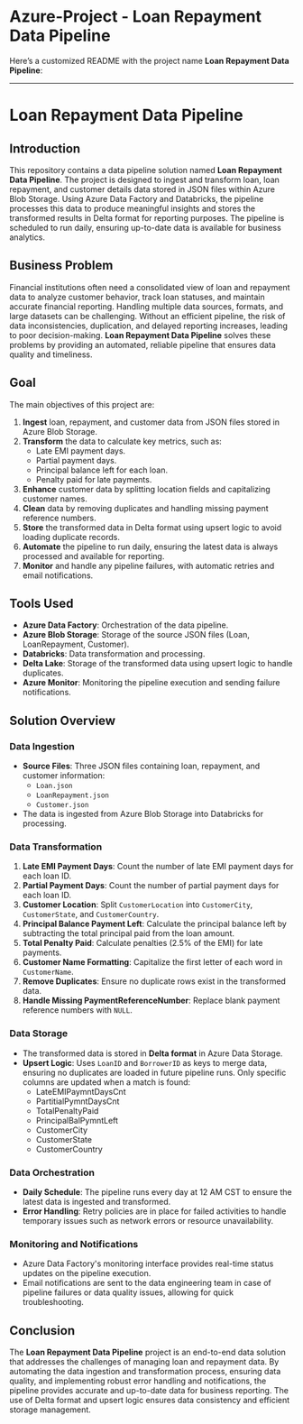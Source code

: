 # Azure-Project - Loan Repayment Data Pipeline


Here’s a customized README with the project name **Loan Repayment Data Pipeline**:

---

# Loan Repayment Data Pipeline

## Introduction

This repository contains a data pipeline solution named **Loan Repayment Data Pipeline**. The project is designed to ingest and transform loan, loan repayment, and customer details data stored in JSON files within Azure Blob Storage. Using Azure Data Factory and Databricks, the pipeline processes this data to produce meaningful insights and stores the transformed results in Delta format for reporting purposes. The pipeline is scheduled to run daily, ensuring up-to-date data is available for business analytics.

## Business Problem

Financial institutions often need a consolidated view of loan and repayment data to analyze customer behavior, track loan statuses, and maintain accurate financial reporting. Handling multiple data sources, formats, and large datasets can be challenging. Without an efficient pipeline, the risk of data inconsistencies, duplication, and delayed reporting increases, leading to poor decision-making. **Loan Repayment Data Pipeline** solves these problems by providing an automated, reliable pipeline that ensures data quality and timeliness.

## Goal

The main objectives of this project are:
1. **Ingest** loan, repayment, and customer data from JSON files stored in Azure Blob Storage.
2. **Transform** the data to calculate key metrics, such as:
   - Late EMI payment days.
   - Partial payment days.
   - Principal balance left for each loan.
   - Penalty paid for late payments.
3. **Enhance** customer data by splitting location fields and capitalizing customer names.
4. **Clean** data by removing duplicates and handling missing payment reference numbers.
5. **Store** the transformed data in Delta format using upsert logic to avoid loading duplicate records.
6. **Automate** the pipeline to run daily, ensuring the latest data is always processed and available for reporting.
7. **Monitor** and handle any pipeline failures, with automatic retries and email notifications.

## Tools Used

- **Azure Data Factory**: Orchestration of the data pipeline.
- **Azure Blob Storage**: Storage of the source JSON files (Loan, LoanRepayment, Customer).
- **Databricks**: Data transformation and processing.
- **Delta Lake**: Storage of the transformed data using upsert logic to handle duplicates.
- **Azure Monitor**: Monitoring the pipeline execution and sending failure notifications.

## Solution Overview

### Data Ingestion

- **Source Files**: Three JSON files containing loan, repayment, and customer information:
  - `Loan.json`
  - `LoanRepayment.json`
  - `Customer.json`
- The data is ingested from Azure Blob Storage into Databricks for processing.

### Data Transformation

1. **Late EMI Payment Days**: Count the number of late EMI payment days for each loan ID.
2. **Partial Payment Days**: Count the number of partial payment days for each loan ID.
3. **Customer Location**: Split `CustomerLocation` into `CustomerCity`, `CustomerState`, and `CustomerCountry`.
4. **Principal Balance Payment Left**: Calculate the principal balance left by subtracting the total principal paid from the loan amount.
5. **Total Penalty Paid**: Calculate penalties (2.5% of the EMI) for late payments.
6. **Customer Name Formatting**: Capitalize the first letter of each word in `CustomerName`.
7. **Remove Duplicates**: Ensure no duplicate rows exist in the transformed data.
8. **Handle Missing PaymentReferenceNumber**: Replace blank payment reference numbers with `NULL`.

### Data Storage

- The transformed data is stored in **Delta format** in Azure Data Storage.
- **Upsert Logic**: Uses `LoanID` and `BorrowerID` as keys to merge data, ensuring no duplicates are loaded in future pipeline runs. Only specific columns are updated when a match is found:
  - LateEMIPaymntDaysCnt
  - PartitialPymntDaysCnt
  - TotalPenaltyPaid
  - PrincipalBalPymntLeft
  - CustomerCity
  - CustomerState
  - CustomerCountry

### Data Orchestration

- **Daily Schedule**: The pipeline runs every day at 12 AM CST to ensure the latest data is ingested and transformed.
- **Error Handling**: Retry policies are in place for failed activities to handle temporary issues such as network errors or resource unavailability.

### Monitoring and Notifications

- Azure Data Factory's monitoring interface provides real-time status updates on the pipeline execution.
- Email notifications are sent to the data engineering team in case of pipeline failures or data quality issues, allowing for quick troubleshooting.

## Conclusion

The **Loan Repayment Data Pipeline** project is an end-to-end data solution that addresses the challenges of managing loan and repayment data. By automating the data ingestion and transformation process, ensuring data quality, and implementing robust error handling and notifications, the pipeline provides accurate and up-to-date data for business reporting. The use of Delta format and upsert logic ensures data consistency and efficient storage management.


